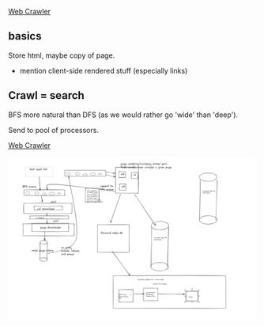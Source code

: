 
[Web Crawler](https://docs.google.com/drawings/d/16zKbXuHaL3Zl2W0fQ1PbAYvBTIDIRJ_2M6j3XDAkq0s/edit)


## basics

Store html, maybe copy of page.
* mention client-side rendered stuff (especially links)

## Crawl = search
BFS more natural than DFS (as we would rather go 'wide' than 'deep'). 


Send to pool of processors.



[Web Crawler](https://app.excalidraw.com/s/1o3Skjxn05c/7pOeqla4JKf)

![](/assets/images/2022-01-25-19-40-28.png)


 
